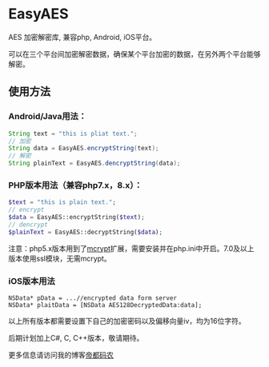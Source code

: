 # EasyAES
AES 加密解密库, 兼容php, Android, iOS平台。

可以在三个平台间加密解密数据，确保某个平台加密的数据，在另外两个平台能够解密。

## 使用方法

### Android/Java用法：
```Java
String text = "this is pliat text.";
// 加密
String data = EasyAES.encryptString(text);
// 解密
String plainText = EasyAES.dencryptString(data);
```


### PHP版本用法（兼容php7.x，8.x）：
```PHP
$text = "this is plain text.";
// encrypt
$data = EasyAES::encryptString($text);
// dencrypt
$plainText = EasyAES::decryptString($data);
```
注意：php5.x版本用到了[mcrypt](https://www.php.net/manual/en/book.mcrypt.php)扩展，需要安装并在php.ini中开启。7.0及以上版本使用ssl模块，无需mcrypt。


### iOS版本用法
```Object-C
NSData* pData = ...//encrypted data form server
NSData* plaitData = [NSData AES128DecryptedData:data];
```


以上所有版本都需要设置下自己的加密密码以及偏移向量iv，均为16位字符。

后期计划加上C#, C, C++版本，敬请期待。

更多信息请访问我的博客[帝都码农](http://diducoder.com)